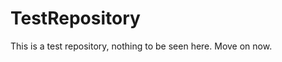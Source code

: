 TestRepository
==============

This is a test repository, nothing to be seen here. Move on now.  
 
 
   
     
   
             
 
   
